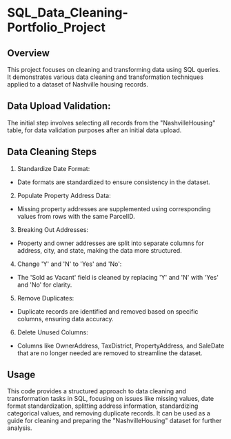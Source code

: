 # SQL_Data_Cleaning-Portfolio_Project

## Overview
This project focuses on cleaning and transforming data using SQL queries. It demonstrates various data cleaning and transformation techniques applied to a dataset of Nashville housing records.

## Data Upload Validation:
The initial step involves selecting all records from the "NashvilleHousing" table, for data validation purposes after an initial data upload.

## Data Cleaning Steps
1. Standardize Date Format:
- Date formats are standardized to ensure consistency in the dataset.
2. Populate Property Address Data:
- Missing property addresses are supplemented using corresponding values from rows with the same ParcelID.
3. Breaking Out Addresses:
- Property and owner addresses are split into separate columns for address, city, and state, making the data more structured.
4. Change 'Y' and 'N' to 'Yes' and 'No':
- The 'Sold as Vacant' field is cleaned by replacing 'Y' and 'N' with 'Yes' and 'No' for clarity.
5. Remove Duplicates:
- Duplicate records are identified and removed based on specific columns, ensuring data accuracy.
6. Delete Unused Columns:
- Columns like OwnerAddress, TaxDistrict, PropertyAddress, and SaleDate that are no longer needed are removed to streamline the dataset.

## Usage
This code provides a structured approach to data cleaning and transformation tasks in SQL, focusing on issues like missing values, date format standardization, splitting address information, standardizing categorical values, and removing duplicate records. It can be used as a guide for cleaning and preparing the "NashvilleHousing" dataset for further analysis.








